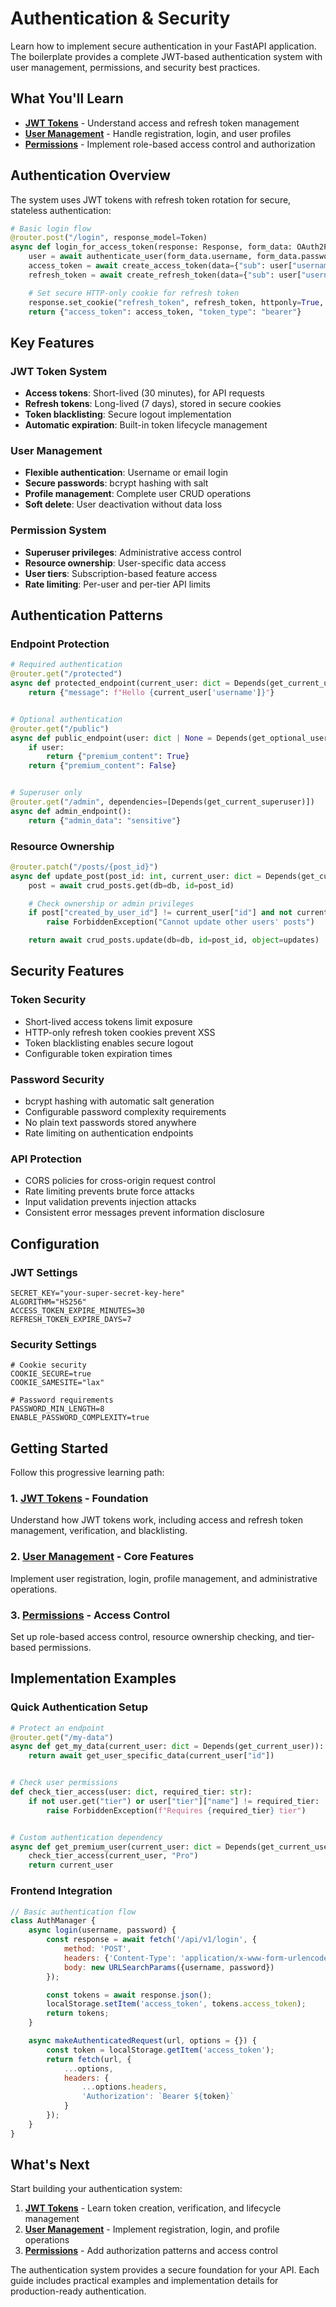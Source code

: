 # Authentication & Security

Learn how to implement secure authentication in your FastAPI application. The boilerplate provides a complete JWT-based authentication system with user management, permissions, and security best practices.

## What You'll Learn

- **[JWT Tokens](jwt-tokens.md)** - Understand access and refresh token management
- **[User Management](user-management.md)** - Handle registration, login, and user profiles
- **[Permissions](permissions.md)** - Implement role-based access control and authorization

## Authentication Overview

The system uses JWT tokens with refresh token rotation for secure, stateless authentication:

```python
# Basic login flow
@router.post("/login", response_model=Token)
async def login_for_access_token(response: Response, form_data: OAuth2PasswordRequestForm):
    user = await authenticate_user(form_data.username, form_data.password, db)
    access_token = await create_access_token(data={"sub": user["username"]})
    refresh_token = await create_refresh_token(data={"sub": user["username"]})

    # Set secure HTTP-only cookie for refresh token
    response.set_cookie("refresh_token", refresh_token, httponly=True, secure=True)
    return {"access_token": access_token, "token_type": "bearer"}
```

## Key Features

### JWT Token System

- **Access tokens**: Short-lived (30 minutes), for API requests
- **Refresh tokens**: Long-lived (7 days), stored in secure cookies
- **Token blacklisting**: Secure logout implementation
- **Automatic expiration**: Built-in token lifecycle management

### User Management

- **Flexible authentication**: Username or email login
- **Secure passwords**: bcrypt hashing with salt
- **Profile management**: Complete user CRUD operations
- **Soft delete**: User deactivation without data loss

### Permission System

- **Superuser privileges**: Administrative access control
- **Resource ownership**: User-specific data access
- **User tiers**: Subscription-based feature access
- **Rate limiting**: Per-user and per-tier API limits

## Authentication Patterns

### Endpoint Protection

```python
# Required authentication
@router.get("/protected")
async def protected_endpoint(current_user: dict = Depends(get_current_user)):
    return {"message": f"Hello {current_user['username']}"}


# Optional authentication
@router.get("/public")
async def public_endpoint(user: dict | None = Depends(get_optional_user)):
    if user:
        return {"premium_content": True}
    return {"premium_content": False}


# Superuser only
@router.get("/admin", dependencies=[Depends(get_current_superuser)])
async def admin_endpoint():
    return {"admin_data": "sensitive"}
```

### Resource Ownership

```python
@router.patch("/posts/{post_id}")
async def update_post(post_id: int, current_user: dict = Depends(get_current_user)):
    post = await crud_posts.get(db=db, id=post_id)

    # Check ownership or admin privileges
    if post["created_by_user_id"] != current_user["id"] and not current_user["is_superuser"]:
        raise ForbiddenException("Cannot update other users' posts")

    return await crud_posts.update(db=db, id=post_id, object=updates)
```

## Security Features

### Token Security

- Short-lived access tokens limit exposure
- HTTP-only refresh token cookies prevent XSS
- Token blacklisting enables secure logout
- Configurable token expiration times

### Password Security

- bcrypt hashing with automatic salt generation
- Configurable password complexity requirements
- No plain text passwords stored anywhere
- Rate limiting on authentication endpoints

### API Protection

- CORS policies for cross-origin request control
- Rate limiting prevents brute force attacks
- Input validation prevents injection attacks
- Consistent error messages prevent information disclosure

## Configuration

### JWT Settings

```env
SECRET_KEY="your-super-secret-key-here"
ALGORITHM="HS256"
ACCESS_TOKEN_EXPIRE_MINUTES=30
REFRESH_TOKEN_EXPIRE_DAYS=7
```

### Security Settings

```env
# Cookie security
COOKIE_SECURE=true
COOKIE_SAMESITE="lax"

# Password requirements
PASSWORD_MIN_LENGTH=8
ENABLE_PASSWORD_COMPLEXITY=true
```

## Getting Started

Follow this progressive learning path:

### 1. **[JWT Tokens](jwt-tokens.md)** - Foundation

Understand how JWT tokens work, including access and refresh token management, verification, and blacklisting.

### 2. **[User Management](user-management.md)** - Core Features

Implement user registration, login, profile management, and administrative operations.

### 3. **[Permissions](permissions.md)** - Access Control

Set up role-based access control, resource ownership checking, and tier-based permissions.

## Implementation Examples

### Quick Authentication Setup

```python
# Protect an endpoint
@router.get("/my-data")
async def get_my_data(current_user: dict = Depends(get_current_user)):
    return await get_user_specific_data(current_user["id"])


# Check user permissions
def check_tier_access(user: dict, required_tier: str):
    if not user.get("tier") or user["tier"]["name"] != required_tier:
        raise ForbiddenException(f"Requires {required_tier} tier")


# Custom authentication dependency
async def get_premium_user(current_user: dict = Depends(get_current_user)):
    check_tier_access(current_user, "Pro")
    return current_user
```

### Frontend Integration

```javascript
// Basic authentication flow
class AuthManager {
    async login(username, password) {
        const response = await fetch('/api/v1/login', {
            method: 'POST',
            headers: {'Content-Type': 'application/x-www-form-urlencoded'},
            body: new URLSearchParams({username, password})
        });

        const tokens = await response.json();
        localStorage.setItem('access_token', tokens.access_token);
        return tokens;
    }

    async makeAuthenticatedRequest(url, options = {}) {
        const token = localStorage.getItem('access_token');
        return fetch(url, {
            ...options,
            headers: {
                ...options.headers,
                'Authorization': `Bearer ${token}`
            }
        });
    }
}
```

## What's Next

Start building your authentication system:

1. **[JWT Tokens](jwt-tokens.md)** - Learn token creation, verification, and lifecycle management
1. **[User Management](user-management.md)** - Implement registration, login, and profile operations
1. **[Permissions](permissions.md)** - Add authorization patterns and access control

The authentication system provides a secure foundation for your API. Each guide includes practical examples and implementation details for production-ready authentication.
